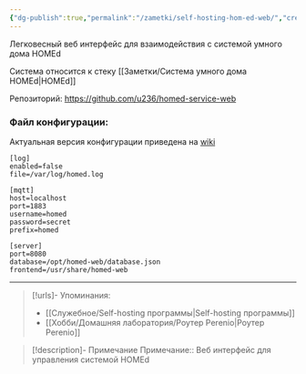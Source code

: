 ```yaml
---
{"dg-publish":true,"permalink":"/zametki/self-hosting-hom-ed-web/","created":"2024-10-01 22:22","updated":"2024-10-09T19:53:42+03:00"}
---
```


Легковесный веб интерфейс для взаимодействия с системой умного дома HOMEd

Система относится к стеку [[Заметки/Система умного дома HOMEd\|HOMEd]]

Репозиторий: https://github.com/u236/homed-service-web
### Файл конфигурации:

<div class="transclusion internal-embed is-loaded"><div class="markdown-embed">




Актуальная версия конфигурации приведена на [wiki](https://wiki.homed.dev/page/Web/Configuration)

```shell
[log]
enabled=false
file=/var/log/homed.log

[mqtt]
host=localhost
port=1883
username=homed
password=secret
prefix=homed

[server]
port=8080
database=/opt/homed-web/database.json
frontend=/usr/share/homed-web
```

</div></div>


---
> [!urls]- Упоминания:
> - [[Служебное/Self-hosting программы\|Self-hosting программы]]
> - [[Хобби/Домашняя лаборатория/Роутер Perenio\|Роутер Perenio]]

> [!description]- Примечание
> Примечание:: Веб интерфейс для управления системой HOMEd

